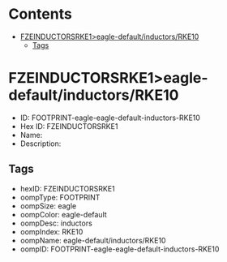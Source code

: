 



Contents
========

* [FZEINDUCTORSRKE1>eagle-default/inductors/RKE10](#fzeinductorsrke1eagle-defaultinductorsrke10)
	* [Tags](#tags)

# FZEINDUCTORSRKE1>eagle-default/inductors/RKE10

- ID: FOOTPRINT-eagle-eagle-default-inductors-RKE10
- Hex ID: FZEINDUCTORSRKE1
- Name: 
- Description: 

## Tags

- hexID: FZEINDUCTORSRKE1
- oompType: FOOTPRINT
- oompSize: eagle
- oompColor: eagle-default
- oompDesc: inductors
- oompIndex: RKE10
- oompName: eagle-default/inductors/RKE10
- oompID: FOOTPRINT-eagle-eagle-default-inductors-RKE10
